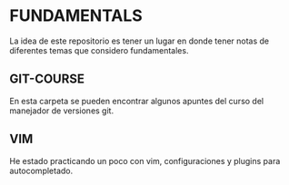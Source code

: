 # FUNDAMENTALS

La idea de este repositorio es tener un lugar en donde tener notas de diferentes temas que considero fundamentales.

## GIT-COURSE

En esta carpeta se pueden encontrar algunos apuntes del curso del manejador de versiones git.

## VIM

He estado practicando un poco con vim, configuraciones y plugins para autocompletado.
